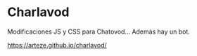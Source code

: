 # Charlavod

Modificaciones JS y CSS para Chatovod... Además hay un bot.

https://arteze.github.io/charlavod/
